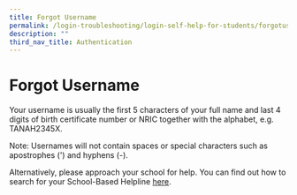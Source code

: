```yaml
---
title: Forgot Username
permalink: /login-troubleshooting/login-self-help-for-students/forgotusername/
description: ""
third_nav_title: Authentication
---
```

Forgot Username
===============

 Your username is usually the first 5 characters of your full name and last 4 digits of birth certificate number or NRIC together with the alphabet, e.g. TANAH2345X.

Note: Usernames will not contain spaces or special characters such as apostrophes (') and hyphens (-).

 Alternatively, please approach your school for help. You can find out how to search for your School-Based Helpline [here](/login-troubleshooting/SchoolBasedHelpline/).